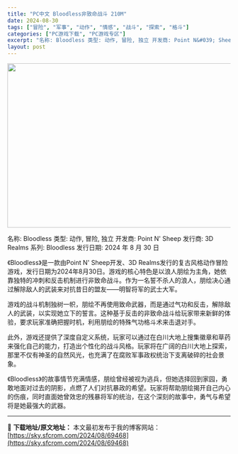 ```yaml
---
title: "PC中文 Bloodless非致命战斗 210M"
date: 2024-08-30
tags: ["冒险", "军事", "动作", "情感", "战斗", "探索", "格斗"]
categories: ["PC游戏下载", "PC游戏专区"]
excerpt: "名称: Bloodless 类型: 动作, 冒险, 独立 开发商: Point N&#039; Sheep 发行商: 3D Realms 系列: Bloodless 发行日期: 2024 年 8 月 30 日 《Bloodless》是一款由Point N&#039; Sheep开发、3D Realms发行的复古风格动作&hellip;"
layout: post
---
```


<img class="aligncenter size-full wp-image-69470" src="https://sky.sfcrom.com/wp-content/uploads/2024/08/202408300037569.webp" alt="" width="660" height="370" />

名称: Bloodless
类型: 动作, 冒险, 独立
开发商: Point N' Sheep
发行商: 3D Realms
系列: Bloodless
发行日期: 2024 年 8 月 30 日

《Bloodless》是一款由Point N' Sheep开发、3D Realms发行的复古风格动作冒险游戏，发行日期为2024年8月30日。游戏的核心特色是以浪人朋绘为主角，她依靠独特的冲刺和反击机制进行非致命战斗。作为一名誓不杀人的浪人，朋绘决心通过解除敌人的武装来对抗昔日的盟友——明智将军的武士大军。

游戏的战斗机制独树一帜，朋绘不再使用致命武器，而是通过气功和反击，解除敌人的武装，以实现她立下的誓言。这种基于反击的非致命战斗给玩家带来新鲜的体验，要求玩家准确把握时机，利用朋绘的特殊气功格斗术来击退对手。

此外，游戏还提供了深度自定义系统，玩家可以通过在白川大地上搜集徽章和草药来强化自己的能力，打造出个性化的战斗风格。玩家将在广阔的白川大地上探索，那里不仅有神圣的自然风光，也充满了在腐败军事政权统治下支离破碎的社会景象。

《Bloodless》的故事情节充满情感，朋绘曾经被视为逃兵，但她选择回到家园，勇敢地面对过去的阴影，点燃了人们对抗暴政的希望。玩家将帮助朋绘揭开自己内心的伤痕，同时直面她曾效忠的残暴将军的统治，在这个深刻的故事中，勇气与希望将是她最强大的武器。

---
📖 **下载地址/原文地址：** 本文最初发布于我的博客网站：[https://sky.sfcrom.com/2024/08/69468](https://sky.sfcrom.com/2024/08/69468)
